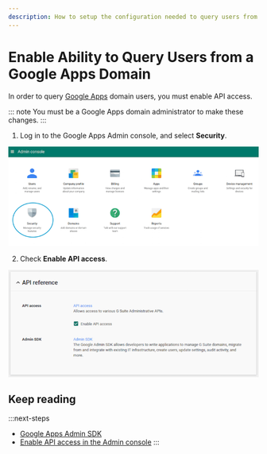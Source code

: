 ```yaml
---
description: How to setup the configuration needed to query users from a Google Apps domain.
---
```

# Enable Ability to Query Users from a Google Apps Domain

In order to query [Google Apps](https://admin.google.com) domain users, you must enable API access.

::: note
You must be a Google Apps domain administrator to make these changes.
:::

1. Log in to the Google Apps Admin console, and select **Security**.

![Google Admin Console](/media/articles/google-admin-sdk/google-apps-admin.png)

2. Check **Enable API access**.

![Google Apps API Reference](/media/articles/google-admin-sdk/api-reference.png)

## Keep reading

:::next-steps
* [Google Apps Admin SDK](https://developers.google.com/admin-sdk/)
* [Enable API access in the Admin console](https://support.google.com/a/answer/60757?hl=en)
:::